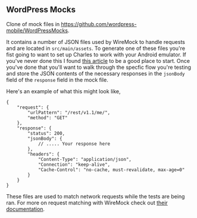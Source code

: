 ## WordPress Mocks

Clone of mock files in https://github.com/wordpress-mobile/WordPressMocks.

It contains a number of JSON files used by WireMock to handle requests and are located in `src/main/assets`.  To generate one of these files 
you're fist going to want to set up Charles to work with your Android emulator. If you've never done this I found 
[this article](https://medium.com/@daptronic/the-android-emulator-and-charles-proxy-a-love-story-595c23484e02) to be a 
good place to start. Once you've done that you'll want to walk through the specfic flow you're testing and store the JSON contents
of the necessary responses in the `jsonBody` field of the `response` field in the mock file. 

Here's an example of what this might look like,

```
{
    "request": {
        "urlPattern": "/rest/v1.1/me/",
        "method": "GET"
    },
    "response": {
        "status": 200,
        "jsonBody": {
            // ..... Your response here
        },
        "headers": {
            "Content-Type": "application/json",
            "Connection": "keep-alive",
            "Cache-Control": "no-cache, must-revalidate, max-age=0"
        }
    }
}
``` 

These files are used to match network requests while the tests are being ran. For more on request matching with 
WireMock check out [their documentation](http://wiremock.org/docs/request-matching/). 